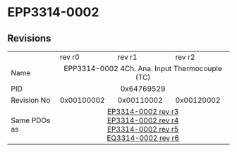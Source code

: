 # EPP3314-0002

## Revisions
<table>
<tr>
<td></td>
<td>rev r0</td>
<td>rev r1</td>
<td>rev r2</td>
</tr>
<tr>
<td>Name</td>
<td colspan=3 align="center">EPP3314-0002 4Ch. Ana. Input Thermocouple (TC)</td>
</tr>
<tr>
<td>PID</td>
<td colspan=3 align="center">0x64769529</td>
</tr>
<tr>
<td>Revision No</td>
<td>0x00100002</td>
<td>0x00110002</td>
<td>0x00120002</td>
</tr>
<tr>
<td>Same PDOs as</td>
<td colspan=3 align="center"><a href="EP3314-0002.md">EP3314-0002 rev r3</a><br/><a href="EP3314-0002.md">EP3314-0002 rev r4</a><br/><a href="EP3314-0002.md">EP3314-0002 rev r5</a><br/><a href="EQ3314-0002.md">EQ3314-0002 rev r6</a></td>
</tr>
</table>
